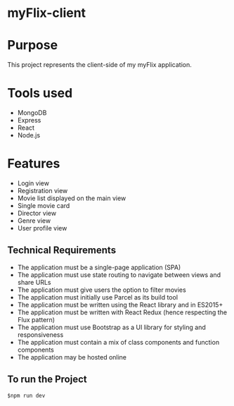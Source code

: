 # myFlix-client

# Purpose

This project represents the client-side of my myFlix application.

# Tools used

- MongoDB
- Express
- React
- Node.js

# Features

- Login view
- Registration view
- Movie list displayed on the main view
- Single movie card
- Director view
- Genre view
- User profile view

## Technical Requirements

- The application must be a single-page application (SPA)
- The application must use state routing to navigate between views and share URLs
- The application must give users the option to filter movies
- The application must initially use Parcel as its build tool
- The application must be written using the React library and in ES2015+
- The application must be written with React Redux (hence respecting the Flux pattern)
- The application must use Bootstrap as a UI library for styling and responsiveness
- The application must contain a mix of class components and function components
- The application may be hosted online

## To run the Project

`$npm run dev`
